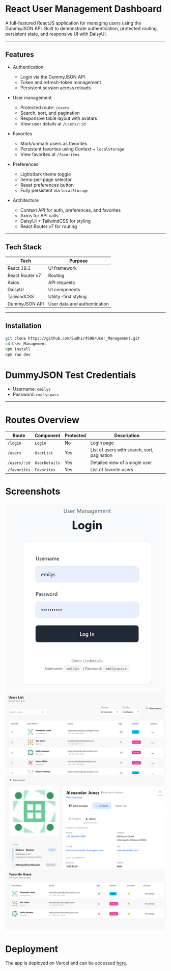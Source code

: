 #  React User Management Dashboard

A full-featured ReactJS application for managing users using the DummyJSON API. Built to demonstrate authentication, protected routing, persistent state, and responsive UI with DaisyUI.

---

## Features

- Authentication
    - Login via the DummyJSON API
    - Token and refresh-token management
    - Persistent session across reloads

- User management
    - Protected route: `/users`
    - Search, sort, and pagination
    - Responsive table layout with avatars
    - View user details at `/users/:id`

- Favorites
    - Mark/unmark users as favorites
    - Persistent favorites using Context + `localStorage`
    - View favorites at `/favorites`

- Preferences
    - Light/dark theme toggle
    - Items-per-page selector
    - Reset preferences button
    - Fully persistent via `localStorage`

- Architecture
    - Context API for auth, preferences, and favorites
    - Axios for API calls
    - DaisyUI + TailwindCSS for styling
    - React Router v7 for routing

---

##  Tech Stack

| Tech         | Purpose                         |
|--------------|----------------------------------|
| React 19.1   | UI framework                    |
| React Router v7 | Routing                     |
| Axios        | API requests                    |
| DaisyUI      | UI components                   |
| TailwindCSS  | Utility-first styling           |
| DummyJSON API| User data and authentication    |

---

##  Installation

```bash
git clone https://github.com/Sudhir4500/User_Management.git
cd User_Management
npm install
npm run dev
```

# DummyJSON Test Credentials
- Username: `emilys`
- Password: `emilyspass`

---

# Routes Overview
| Route          | Component       | Protected | Description                        |
|----------------|-----------------|-----------|------------------------------------|
| `/login`       | `Login`         | No        | Login page                         |
| `/users`       | `UserList`      | Yes       | List of users with search, sort, pagination |
| `/users/:id`   | `UserDetails`   | Yes       | Detailed view of a single user     |
| `/favorites`   | `Favorites`     | Yes       | List of favorite users             |

# Screenshots
![Login Screenshot](./ss/Login.png)
![User List Screenshot](./ss/UserList.png)
![User Details Screenshot](./ss/UserDetails.png)
![Favorites Screenshot](./ss/Favorites.png)


# Deployment
The app is deployed on Vercel and can be accessed [here](https://user-management-nine-phi.vercel.app/login).